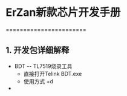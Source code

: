 # ErZan新款芯片开发手册
=======================
## 1. 开发包详细解释  
+ BDT -- TL7519烧录工具
  + 直接打开Telink BDT.exe
  + 使用方式
    +d
+ 
